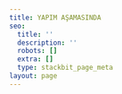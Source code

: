 ```yaml
---
title: YAPIM AŞAMASINDA
seo:
  title: ''
  description: ''
  robots: []
  extra: []
  type: stackbit_page_meta
layout: page
---
```

